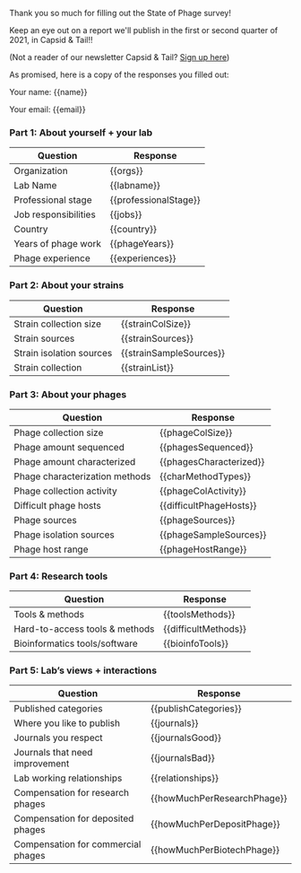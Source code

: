 
Thank you so much for filling out the State of Phage survey!

Keep an eye out on a report we'll publish in the first or second quarter of 2021, in Capsid & Tail!!

(Not a reader of our newsletter Capsid & Tail? [Sign up here](https://phage.directory))

As promised, here is a copy of the responses you filled out:

Your name: {{name}}

Your email: {{email}}

### Part 1: About yourself + your lab

Question                    | Response
----------------            | ----------------
Organization                | {{orgs}}
Lab Name                    | {{labname}}
Professional stage          | {{professionalStage}}
Job responsibilities        | {{jobs}}
Country                     | {{country}}
Years of phage work         | {{phageYears}}
Phage experience            | {{experiences}}


### Part 2: About your strains

Question                    | Response
----------------            | ----------------
Strain collection size      | {{strainColSize}}
Strain sources              | {{strainSources}}
Strain isolation sources    | {{strainSampleSources}}
Strain collection           | {{strainList}}



### Part 3: About your phages

Question                          | Response
----------------                  | ----------------
Phage collection size             | {{phageColSize}}
Phage amount sequenced            | {{phagesSequenced}}
Phage amount characterized        | {{phagesCharacterized}}
Phage characterization methods    | {{charMethodTypes}}
Phage collection activity         | {{phageColActivity}}
Difficult phage hosts             | {{difficultPhageHosts}}
Phage sources                     | {{phageSources}}
Phage isolation sources           | {{phageSampleSources}}
Phage host range                  | {{phageHostRange}}


### Part 4: Research tools

Question                          | Response
----------------                  | ----------------
Tools & methods                   | {{toolsMethods}}
Hard-to-access tools & methods    | {{difficultMethods}}
Bioinformatics tools/software     | {{bioinfoTools}}


### Part 5: Lab’s views + interactions

Question                          | Response
----------------                  | ----------------
Published categories              | {{publishCategories}}
Where you like to publish         | {{journals}}
Journals you respect              | {{journalsGood}}
Journals that need improvement    | {{journalsBad}}
Lab working relationships         | {{relationships}}
Compensation for research phages  | {{howMuchPerResearchPhage}}
Compensation for deposited phages | {{howMuchPerDepositPhage}}
Compensation for commercial phages| {{howMuchPerBiotechPhage}}